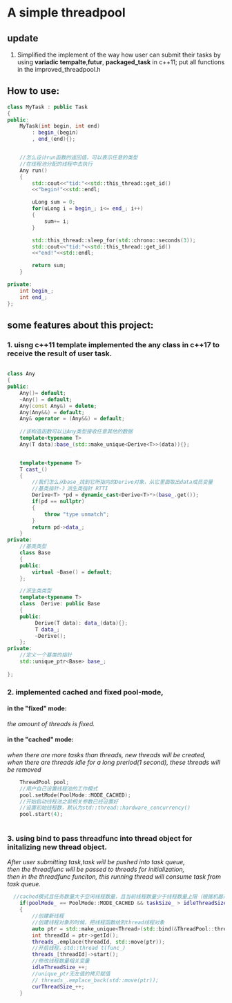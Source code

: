 # A simple threadpool
## update
1. Simplified the implement of the way how user can submit their tasks by  using **variadic tempalte**,**futur**, **packaged_task** in c++11; 
put all functions in the improved_threadpool.h
## How to use:
```c++
class MyTask : public Task
{
public:
    MyTask(int begin, int end)
        : begin_(begin)
        , end_(end){};


    //怎么设计run函数的返回值，可以表示任意的类型
    //在线程池分配的线程中去执行
    Any run()
    {
        std::cout<<"tid:"<<std::this_thread::get_id()
        <<"begin!"<<std::endl;

        uLong sum = 0;
        for(uLong i = begin_; i<= end_; i++)
        {
            sum+= i;
        }

        std::this_thread::sleep_for(std::chrono::seconds(3));
        std::cout<<"tid:"<<std::this_thread::get_id()
        <<"end!"<<std::endl;

        return sum;
    }

private:
    int begin_;
    int end_;    
};
```

## some features about this project:

### 1. uisng c++11 template  implemented the any class in c++17 to receive the result of user task.

```c++

class Any
{
public:
    Any()= default;
    ~Any() = default;
    Any(const Any&) = delete;
    Any(Any&&) = default;
    Any& operator = (Any&&) = default;
    
    //该构造函数可以让Any类型接收任意其他的数据
    template<typename T>
    Any(T data):base_(std::make_unique<Derive<T>>(data)){};


    template<typename T>
    T cast_()
    {
        //我们怎么从base_找到它所指向的Derive对象，从它里面取出data成员变量
        //基类指针-》派生类指针 RTTI
        Derive<T> *pd = dynamic_cast<Derive<T>*>(base_.get());
        if(pd == nullptr)
        {
            throw "type unmatch";
        }
        return pd->data_;
    }
private:
    //基类类型
    class Base
    {
    public:
        virtual ~Base() = default; 
    };

    //派生类类型
    template<typename T> 
    class  Derive: public Base
    {        
    public:
         Derive(T data): data_(data){};
         T data_;
         ~Derive();
    };
private:
    //定义一个基类的指针
    std::unique_ptr<Base> base_;
    
};

```

### 2. implemented cached and fixed pool-mode,  
   #### in the "fixed" mode: 
   *the amount of threads is fixed.*   
   #### in the "cached" mode:   
   *when there are more tasks than threads, new threads will be created,*  
    *when there are threads idle for a long preriod(1 second), these threads will be removed* 
 
```c++
    ThreadPool pool;
    //用户自己设置线程池的工作模式
    pool.setMode(PoolMode::MODE_CACHED);
    //开始启动线程池之前相关参数已经设置好
    //设置初始线程数，默认为std::thread::hardware_concurrency()
    pool.start(4);
  
```


### 3. using bind to pass threadfunc into thread object for initalizing new thread object.   
   *After user submitting task,task will be pushed into task queue,*  
    *then the threadfunc will be passed to threads for initialization,*   
    *then in the threadfunc funciton, this running thread will consume task from task queue.*  
    
```c++
  //cached模式且任务数量大于空闲线程数量，且当前线程数量少于线程数量上限（根据机器来定）
    if(poolMode_ == PoolMode::MODE_CACHED && taskSize_ > idleThreadSize_ && curThreadSize_< threadSizeThreshHold_)
    {
        //创建新线程
        //创建线程对象的时候，把线程函数给到thread线程对象
        auto ptr = std::make_unique<Thread>(std::bind(&ThreadPool::threadFunc, this, std::placeholders::_1));
        int threadId = ptr->getId();
        threads_.emplace(threadId, std::move(ptr));
        //开启线程，std::thread t(func_)
        threads_[threadId]->start();
        //修改线程数量相关变量
        idleThreadSize_++;
        //unique_ptr无左值的拷贝赋值
        // threads_.emplace_back(std::move(ptr));
        curThreadSize_++;
    }
```
  
  
